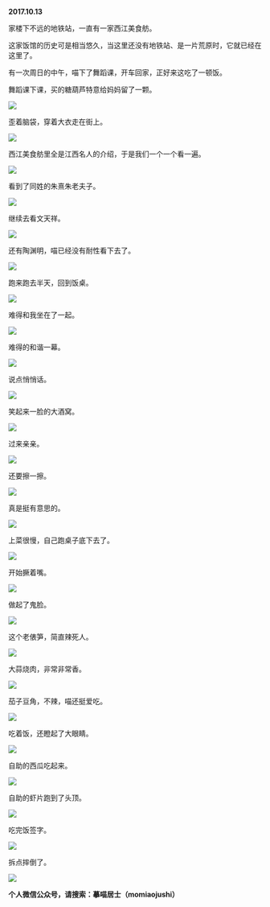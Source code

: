 
          
**2017.10.13**

家楼下不远的地铁站，一直有一家西江美食舫。

这家饭馆的历史可是相当悠久，当这里还没有地铁站、是一片荒原时，它就已经在这里了。

有一次周日的中午，喵下了舞蹈课，开车回家，正好来这吃了一顿饭。

舞蹈课下课，买的糖葫芦特意给妈妈留了一颗。


![](https://pic1.zhimg.com/v2-743bd895936510b3640ff2381f592281.jpg)


歪着脑袋，穿着大衣走在街上。


![](https://pic4.zhimg.com/v2-604dd11dd81ad717fa4ed59fe4bc1021.jpg)


西江美食舫里全是江西名人的介绍，于是我们一个一个看一遍。


![](https://pic1.zhimg.com/v2-479048ffa1bbe0e90fdfde76a1ea7a25.jpg)


看到了同姓的朱熹朱老夫子。


![](https://pic3.zhimg.com/v2-21d438d4a8797d6e0d7797e036eb0635.jpg)


继续去看文天祥。


![](https://pic3.zhimg.com/v2-e9646223a3fd8ba6aa7dd6d010fe7010.jpg)


还有陶渊明，喵已经没有耐性看下去了。


![](https://pic3.zhimg.com/v2-79b8851a049f8fbfef89196b03ac1118.jpg)


跑来跑去半天，回到饭桌。


![](https://pic1.zhimg.com/v2-7aa68142757ae853c5897ef5df78ebb5.jpg)


难得和我坐在了一起。


![](https://pic2.zhimg.com/v2-7c1d4a3553beb3764cdbf67df2751620.jpg)


难得的和谐一幕。


![](https://pic4.zhimg.com/v2-1a017b0c7ff1f33ad5d32eade7ffc0d7.jpg)


说点悄悄话。


![](https://pic4.zhimg.com/v2-694c1c79515de894c9ce24811c6f9c4d.jpg)


笑起来一脸的大酒窝。


![](https://pic2.zhimg.com/v2-2f964b3fad7f03be27976ff2c8a7374c.jpg)


过来亲亲。


![](https://pic1.zhimg.com/v2-b730f31e487ae6b088cfb8c7a83b2c74.jpg)


还要擦一擦。


![](https://pic3.zhimg.com/v2-1eeee8ba73da311ffd7265b1a9cc1688.jpg)


真是挺有意思的。


![](https://pic3.zhimg.com/v2-b21dc0984161b4f6e3cbbd562f985028.jpg)


上菜很慢，自己跑桌子底下去了。


![](https://pic1.zhimg.com/v2-0ee394b5010daa5ccf801bcaeb58988d.jpg)


开始撅着嘴。


![](https://pic1.zhimg.com/v2-03313a857eb954354d86cff989eb5056.jpg)


做起了鬼脸。


![](https://pic2.zhimg.com/v2-a7b1267a1b54b40e145ee8fa4eeb4014.jpg)


这个老俵笋，简直辣死人。


![](https://pic4.zhimg.com/v2-44edaf5e70adc61ec08b9bf62ee3b1b6.jpg)


大蒜烧肉，非常非常香。


![](https://pic3.zhimg.com/v2-f6bd7cb712d7acb81629f963941592c3.jpg)


茄子豆角，不辣，喵还挺爱吃。


![](https://pic2.zhimg.com/v2-9a2c1e559fd24e2500b5a9f5c93ddd67.jpg)


吃着饭，还瞪起了大眼睛。


![](https://pic3.zhimg.com/v2-98837f97c8c5818c46ee01b7afe66863.jpg)


自助的西瓜吃起来。


![](https://pic4.zhimg.com/v2-212255d90803638bdd28c0f671728334.jpg)


自助的虾片跑到了头顶。


![](https://pic1.zhimg.com/v2-b2070c7fe53b2de66e8325629be10ae3.jpg)


吃完饭签字。


![](https://pic4.zhimg.com/v2-0b9ea62ccc8d72ecd9800059d3bd0a7c.jpg)


拆点摔倒了。


![](https://pic2.zhimg.com/v2-118860c9203f2acde72774bb927cc1d9.jpg)



**个人微信公众号，请搜索：摹喵居士（momiaojushi）**

        